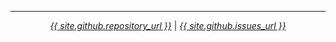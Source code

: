 <hr />
<p align="center">
    <em><a href="{{ site.github.repository_nwo }}">{{ site.github.repository_url }}</a></em>
    |
    <em><a href="Report a problem">{{ site.github.issues_url }}</a></em>
</p>

